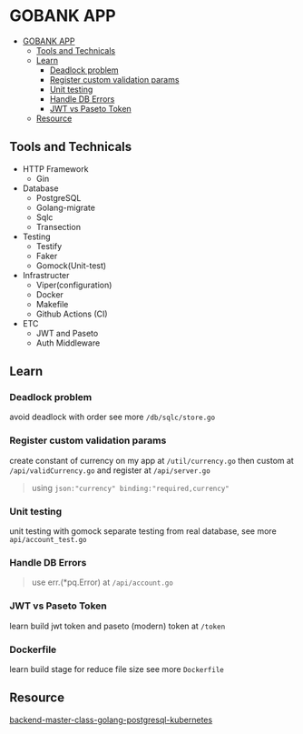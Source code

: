# GOBANK APP

<!--toc:start-->

- [GOBANK APP](#gobank-app)
  - [Tools and Technicals](#tools-and-technicals)
  - [Learn](#learn)
    - [Deadlock problem](#deadlock-problem)
    - [Register custom validation params](#register-custom-validation-params)
    - [Unit testing](#unit-testing)
    - [Handle DB Errors](#handle-db-errors)
    - [JWT vs Paseto Token](#jwt-vs-paseto-token)
  - [Resource](#resource)
  <!--toc:end-->

## Tools and Technicals

- HTTP Framework
  - Gin
- Database
  - PostgreSQL
  - Golang-migrate
  - Sqlc
  - Transection
- Testing
  - Testify
  - Faker
  - Gomock(Unit-test)
- Infrastructer
  - Viper(configuration)
  - Docker
  - Makefile
  - Github Actions (CI)
- ETC
  - JWT and Paseto
  - Auth Middleware

## Learn

### Deadlock problem

avoid deadlock with order see more `/db/sqlc/store.go`

### Register custom validation params

create constant of currency on my app at `/util/currency.go` then custom at `/api/validCurrency.go`
and register at `/api/server.go`

> using `json:"currency" binding:"required,currency"`

### Unit testing

unit testing with gomock separate testing from real database, see more `api/account_test.go`

### Handle DB Errors

> use err.(\*pq.Error) at `/api/account.go`

### JWT vs Paseto Token

learn build jwt token and paseto (modern) token at `/token`

### Dockerfile

learn build stage for reduce file size see more `Dockerfile`

## Resource

[backend-master-class-golang-postgresql-kubernetes](https://www.udemy.com/course/backend-master-class-golang-postgresql-kubernetes/)

